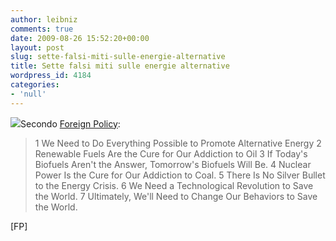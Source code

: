 ```yaml
---
author: leibniz
comments: true
date: 2009-08-26 15:52:20+00:00
layout: post
slug: sette-falsi-miti-sulle-energie-alternative
title: Sette falsi miti sulle energie alternative
wordpress_id: 4184
categories:
- 'null'
---
```


![](http://www.leibniz-blogs.it/wp-content/uploads/2009/08/090819_7.png)Secondo [Foreign Policy](http://www.foreignpolicy.com/articles/2009/08/12/seven_myths_about_alternative_energy?page=0,0):


> 1 We Need to Do Everything Possible to Promote Alternative Energy
2 Renewable Fuels Are the Cure for Our Addiction to Oil
3 If Today's Biofuels Aren't the Answer, Tomorrow's Biofuels Will Be.
4 Nuclear Power Is the Cure for Our Addiction to Coal.
5 There Is No Silver Bullet to the Energy Crisis.
6 We Need a Technological Revolution to Save the World.
7 Ultimately, We'll Need to Change Our Behaviors to Save the World.


[FP]

